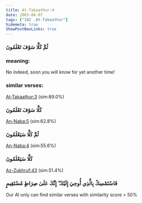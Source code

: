 ```yaml
---
title: At-Takaathur:4
date: 2003-06-07
tags: ["102 .At-Takaathur"]
hidemeta: true 
ShowPostNavLinks: true 
---
```

### ثُمَّ كَلَّا سَوْفَ تَعْلَمُونَ
### meaning: 
No indeed, soon you will know for yet another time!
### similar verses: 

[At-Takaathur:3](/102/3) (sim:89.0%)

### كَلَّا سَوْفَ تَعْلَمُونَ

[An-Naba:5](/78/5) (sim:62.8%)

### ثُمَّ كَلَّا سَيَعْلَمُونَ

[An-Naba:4](/78/4) (sim:55.6%)

### كَلَّا سَيَعْلَمُونَ

[Az-Zukhruf:43](/43/43) (sim:51.4%)

### فَاسْتَمْسِكْ بِالَّذِي أُوحِيَ إِلَيْكَ ۖ إِنَّكَ عَلَىٰ صِرَاطٍ مُسْتَقِيمٍ

Our AI only can find similar verses with similarity score > 50% 
